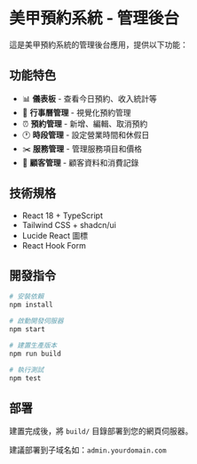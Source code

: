 # 美甲預約系統 - 管理後台

這是美甲預約系統的管理後台應用，提供以下功能：

## 功能特色

- 📊 **儀表板** - 查看今日預約、收入統計等
- 📅 **行事曆管理** - 視覺化預約管理
- ⏰ **預約管理** - 新增、編輯、取消預約
- 🕐 **時段管理** - 設定營業時間和休假日
- ✂️ **服務管理** - 管理服務項目和價格
- 👥 **顧客管理** - 顧客資料和消費記錄

## 技術規格

- React 18 + TypeScript
- Tailwind CSS + shadcn/ui
- Lucide React 圖標
- React Hook Form

## 開發指令

```bash
# 安裝依賴
npm install

# 啟動開發伺服器
npm start

# 建置生產版本
npm run build

# 執行測試
npm test
```

## 部署

建置完成後，將 `build/` 目錄部署到您的網頁伺服器。

建議部署到子域名如：`admin.yourdomain.com`

